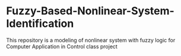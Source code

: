 # Fuzzy-Based-Nonlinear-System-Identification
This repository is a modeling of nonlinear system with fuzzy logic for Computer Application in Control class project
